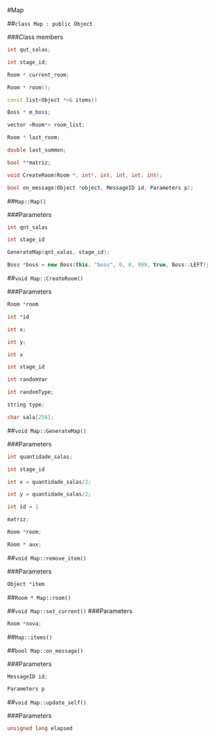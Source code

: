 #Map

##```class Map : public Object```


###Class members
```c++
int qut_salas;
```


```c++
int stage_id;
```


```c++
Room * current_room;
```


```c++
Room * room();
```


```c++
const list<Object *>& items()
```


```c++
Boss * m_boss;
```


```c++
vector <Room*> room_list;
```


```c++
Room * last_room;
```


```c++
double last_summon;
```


```c++
bool **matriz;
```


```c++
void CreateRoom(Room *, int*, int, int, int, int);
```


```c++
bool on_message(Object *object, MessageID id, Parameters p);
```


##```Map::Map()```

###Parameters
```c++
int qnt_salas
```


```c++
int stage_id
```


```c++
GenerateMap(qnt_salas, stage_id);
```


```c++
Boss *boss = new Boss(this, "boss", 0, 0, 999, true, Boss::LEFT);
```


##```void Map::CreateRoom()```

###Parameters
```c++
Room *room
```


```c++
int *id
```


```c++
int x;
```


```c++
int y;
```


```c++
int x
```


```c++
int stage_id
```


```c++
int randomVar
```


```c++
int randomType; 
```


```c++
string type;
```


```c++
char sala[256];
```

    
##```void Map::GenerateMap()```


###Parameters
```c++
int quantidade_salas;
```


```c++
int stage_id
```


```c++
int x = quantidade_salas/2;
```


```c++
int y = quantidade_salas/2;
```


```c++
int id = 1
```


```c++
matriz;
```


```c++
Room *room;
```


```c++
Room * aux;
```

    
##```void Map::remove_item()```


###Parameters
```c++
Object *item
```


##```Room * Map::room()```


##```void Map::set_current()```
###Parameters
```c++
Room *nova;
```


##```Map::items()```


##```bool Map::on_message()```


###Parameters
```c++
MessageID id;
```


```c++
Parameters p
```


##```void Map::update_self()```


###Parameters
```c++
unsigned long elapsed
```

